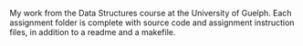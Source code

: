 My work from the Data Structures course at the University of Guelph. Each assignment folder is complete with source code and assignment instruction files, in addition to a readme and a makefile.
